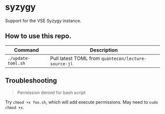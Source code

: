 # syzygy
Support for the VSE Syzygy instance. 

## How to use this repo. 

Command      | Description
-------------|------------
`./update-toml.sh`   | Pull latest TOML from `quantecon/lecture-source-jl`

## Troubleshooting 

> Permission denied for bash script

Try `chmod +x foo.sh`, which will add execute permissions. May need to `sudo chmod +x`. 